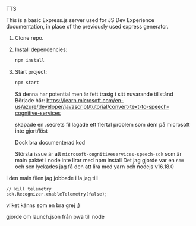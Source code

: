 TTS

This is a basic Express.js server used for JS Dev Experience documentation, in place of the previously used express generator. 

1. Clone repo.

1. Install dependencies: 

    ```bash
    npm install
    ```

1. Start project: 

    ```bash
    npm start
    ```


    Så denna har potential men är fett trasig i sitt nuvarande tillstånd
    Började här:
    https://learn.microsoft.com/en-us/azure/developer/javascript/tutorial/convert-text-to-speech-cognitive-services

    skapade en .secrets fil
    lagade ett flertal problem som dem på microsoft inte gjort/löst

    Dock bra documenterad kod

    Största issue är att `microsoft-cognitiveservices-speech-sdk` som är main paktet i node inte lirar med npm install
    Det jag gjorde var en `nom` och sen lyckades jag få den att lira med yarn och nodejs v16.18.0
    
i den main filen jag jobbade i la jag till   
```
// kill telemetry
sdk.Recognizer.enableTelemetry(false);
```
vilket känns som en bra grej ;) 

gjorde om launch.json från pwa till node